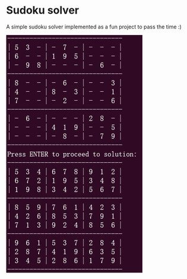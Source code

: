 # Sudoku solver
A simple sudoku solver implemented as a fun project to pass the time :)

![Screenshot](sudoku.png)
